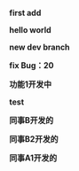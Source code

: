 **first add**

**hello world**

**new dev branch**

**fix Bug：20**

**功能1开发中**

**test**

**同事B开发的**

**同事B2开发的**

**同事A1开发的**


